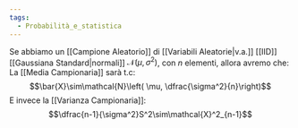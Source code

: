 ```yaml
---
tags:
  - Probabilità_e_statistica
---
```

Se abbiamo un [[Campione Aleatorio]] di [[Variabili Aleatorie|v.a.]] [[IID]] [[Gaussiana Standard|normali]] $\mathcal{N}(\mu,\sigma^2)$, con $n$ elementi,  allora avremo che:
La [[Media Campionaria]] sarà t.c:
$$\bar{X}\sim\mathcal{N}\left( \mu, \dfrac{\sigma^2}{n}\right)$$
E invece la [[Varianza Campionaria]]:
$$\dfrac{n-1}{\sigma^2}S^2\sim\mathcal{X}^2_{n-1}$$